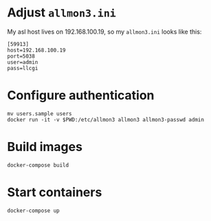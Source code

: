 # Adjust `allmon3.ini`
My asl host lives on 192.168.100.19, so my `allmon3.ini` looks like this:
```
[59913]
host=192.168.100.19
port=5038
user=admin
pass=llcgi
```

# Configure authentication
```
mv users.sample users
docker run -it -v $PWD:/etc/allmon3 allmon3 allmon3-passwd admin
```

# Build images
`docker-compose build`

# Start containers
`docker-compose up`

